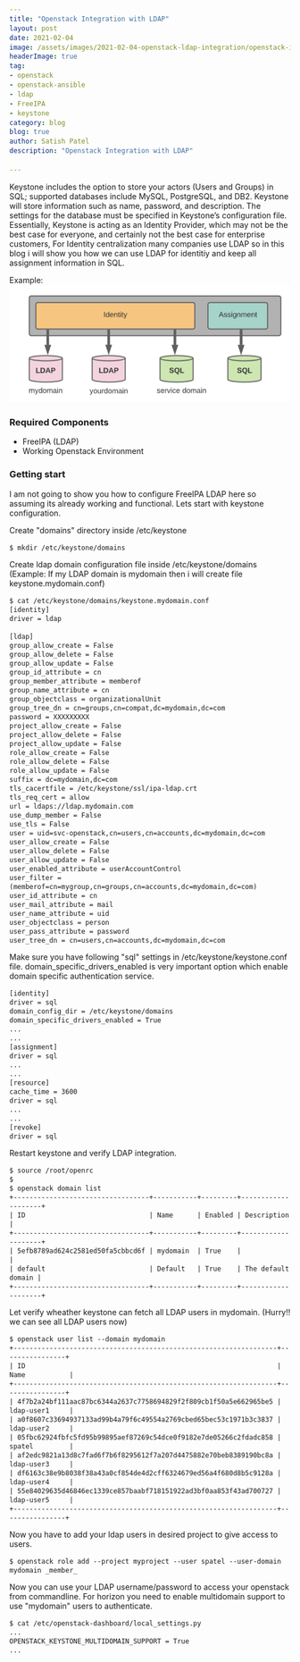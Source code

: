 ```yaml
---
title: "Openstack Integration with LDAP"
layout: post
date: 2021-02-04
image: /assets/images/2021-02-04-openstack-ldap-integration/openstack-identity.png
headerImage: true
tag:
- openstack
- openstack-ansible
- ldap
- FreeIPA
- keystone
category: blog
blog: true
author: Satish Patel
description: "Openstack Integration with LDAP"

---
```


Keystone includes the option to store your actors (Users and Groups) in SQL; supported databases include MySQL, PostgreSQL, and DB2. Keystone will store information such as name, password, and description. The settings for the database must be specified in Keystone’s configuration file. Essentially, Keystone is acting as an Identity Provider, which may not be the best case for everyone, and certainly not the best case for enterprise customers, For Identity centralization many companies use LDAP so in this blog i will show you how we can use LDAP for identitiy and keep all assignment information in SQL.

Example:
![<img>](/assets/images/2021-02-04-openstack-ldap-integration/openstack-ldap-sql.png) 

### Required Components 

* FreeIPA (LDAP)
* Working Openstack Environment
 

### Getting start

I am not going to show you how to configure FreeIPA LDAP here so assuming its already working and functional. Lets start with keystone configuration. 

Create "domains" directory inside /etc/keystone 

```
$ mkdir /etc/keystone/domains
```

Create ldap domain configuration file inside /etc/keystone/domains (Example: If my LDAP domain is mydomain then i will create file keystone.mydomain.conf)

```
$ cat /etc/keystone/domains/keystone.mydomain.conf
[identity]
driver = ldap

[ldap]
group_allow_create = False
group_allow_delete = False
group_allow_update = False
group_id_attribute = cn
group_member_attribute = memberof
group_name_attribute = cn
group_objectclass = organizationalUnit
group_tree_dn = cn=groups,cn=compat,dc=mydomain,dc=com
password = XXXXXXXXX
project_allow_create = False
project_allow_delete = False
project_allow_update = False
role_allow_create = False
role_allow_delete = False
role_allow_update = False
suffix = dc=mydomain,dc=com
tls_cacertfile = /etc/keystone/ssl/ipa-ldap.crt
tls_req_cert = allow
url = ldaps://ldap.mydomain.com
use_dump_member = False
use_tls = False
user = uid=svc-openstack,cn=users,cn=accounts,dc=mydomain,dc=com
user_allow_create = False
user_allow_delete = False
user_allow_update = False
user_enabled_attribute = userAccountControl
user_filter = (memberof=cn=mygroup,cn=groups,cn=accounts,dc=mydomain,dc=com)
user_id_attribute = cn
user_mail_attribute = mail
user_name_attribute = uid
user_objectclass = person
user_pass_attribute = password
user_tree_dn = cn=users,cn=accounts,dc=mydomain,dc=com
```

Make sure you have following "sql" settings in /etc/keystone/keystone.conf file. domain_specific_drivers_enabled is very important option which enable domain specific authentication service.

```
[identity]
driver = sql
domain_config_dir = /etc/keystone/domains
domain_specific_drivers_enabled = True
...
...
[assignment]
driver = sql
...
...
[resource]
cache_time = 3600
driver = sql
...
...
[revoke]
driver = sql
```

Restart keystone and verify LDAP integration.

```
$ source /root/openrc
$
$ openstack domain list
+----------------------------------+-----------+---------+--------------------+
| ID                               | Name      | Enabled | Description        |
+----------------------------------+-----------+---------+--------------------+
| 5efb8789ad624c2581ed50fa5cbbcd6f | mydomain  | True    |                    |
| default                          | Default   | True    | The default domain |
+----------------------------------+-----------+---------+--------------------+
```

Let verify wheather keystone can fetch all LDAP users in mydomain. (Hurry!! we can see all LDAP users now)

```
$ openstack user list --domain mydomain
+------------------------------------------------------------------+----------------+
| ID                                                               | Name           |
+------------------------------------------------------------------+----------------+
| 4f7b2a24bf111aac87bc6344a2637c7758694829f2f809cb1f50a5e662965be5 | ldap-user1     |
| a0f8607c33694937133ad99b4a79f6c49554a2769cbed65bec53c1971b3c3837 | ldap-user2     |
| 05fbc62924fbfc5fd95b99895aef87269c54dce0f9182e7de05266c2fdadc858 | spatel         |
| af2edc9821a13d8c7fad6f7b6f8295612f7a207d4475882e70beb8389190bc8a | ldap-user3     |
| df6163c38e9b8038f38a43a0cf854de4d2cff6324679ed56a4f680d8b5c9128a | ldap-user4     |
| 55e84029635d46846ec1339ce857baabf718151922ad3bf0aa853f43ad700727 | ldap-user5     |
+------------------------------------------------------------------+----------------+
```

Now you have to add your ldap users in desired project to give access to users. 

```
$ openstack role add --project myproject --user spatel --user-domain mydomain _member_ 
```

Now you can use your LDAP username/password to access your openstack from commandline. For horizon you need to enable multidomain support to use "mydomain" users to authenticate. 

```
$ cat /etc/openstack-dashboard/local_settings.py
...
OPENSTACK_KEYSTONE_MULTIDOMAIN_SUPPORT = True 
...
```
